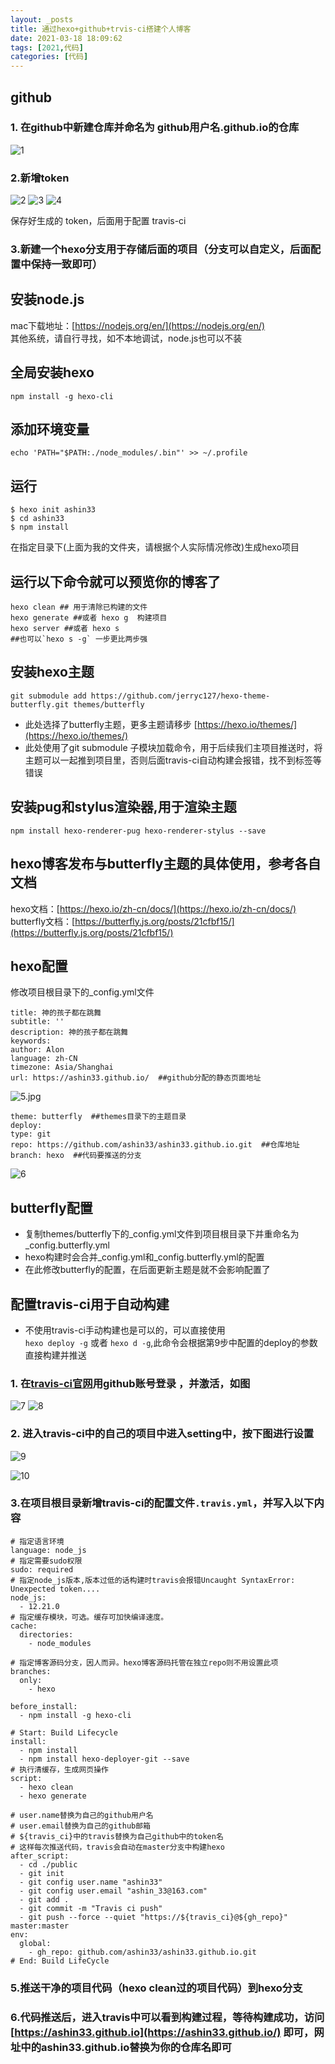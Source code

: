 ```yaml
---
layout: _posts
title: 通过hexo+github+trvis-ci搭建个人博客
date: 2021-03-18 18:09:62
tags: [2021,代码]
categories: [代码]
---
```

## github
### 1. 在github中新建仓库并命名为  github用户名.github.io的仓库

![1](https://i.loli.net/2021/03/26/Q1DoKuJkzL48s7S.jpg)


### 2.新增token

![2](https://i.loli.net/2021/03/26/Przm8NMSjgyO1Q9.jpg)
![3](https://i.loli.net/2021/03/26/V2EOLmQd9o5puJ6.jpg)
![4](https://i.loli.net/2021/03/26/LMAYFTIH26Baxhr.jpg)

保存好生成的 token，后面用于配置 travis-ci

### 3.新建一个hexo分支用于存储后面的项目（分支可以自定义，后面配置中保持一致即可）

## 安装node.js
mac下载地址：[https://nodejs.org/en/](https://nodejs.org/en/)  
其他系统，请自行寻找，如不本地调试，node.js也可以不装

## 全局安装hexo
```
npm install -g hexo-cli
```

## 添加环境变量
```
echo 'PATH="$PATH:./node_modules/.bin"' >> ~/.profile
```

## 运行
```
$ hexo init ashin33 
$ cd ashin33
$ npm install
```
在指定目录下(上面为我的文件夹，请根据个人实际情况修改)生成hexo项目

## 运行以下命令就可以预览你的博客了
```
hexo clean ## 用于清除已构建的文件  
hexo generate ##或者 hexo g  构建项目  
hexo server ##或者 hexo s
##也可以`hexo s -g` 一步更比两步强
```

##  安装hexo主题
```
git submodule add https://github.com/jerryc127/hexo-theme-butterfly.git themes/butterfly
```
* 此处选择了butterfly主题，更多主题请移步 [https://hexo.io/themes/](https://hexo.io/themes/)
* 此处使用了git submodule 子模块加载命令，用于后续我们主项目推送时，将主题可以一起推到项目里，否则后面travis-ci自动构建会报错，找不到标签等错误

##  安装pug和stylus渲染器,用于渲染主题
```
npm install hexo-renderer-pug hexo-renderer-stylus --save
```

## hexo博客发布与butterfly主题的具体使用，参考各自文档
hexo文档：[https://hexo.io/zh-cn/docs/](https://hexo.io/zh-cn/docs/)  
butterfly文档：[https://butterfly.js.org/posts/21cfbf15/](https://butterfly.js.org/posts/21cfbf15/)

## hexo配置
修改项目根目录下的_config.yml文件
```
title: 神的孩子都在跳舞  
subtitle: ''  
description: 神的孩子都在跳舞  
keywords:  
author: Alon  
language: zh-CN  
timezone: Asia/Shanghai  
url: https://ashin33.github.io/  ##github分配的静态页面地址
```

![5.jpg](https://i.loli.net/2021/03/26/TrIVbHum86j1d5K.jpg)
```
theme: butterfly  ##themes目录下的主题目录
deploy:  
type: git  
repo: https://github.com/ashin33/ashin33.github.io.git  ##仓库地址
branch: hexo  ##代码要推送的分支
```

![6](https://i.loli.net/2021/03/26/cLE3u4IDjmJQreF.jpg)

## butterfly配置
* 复制themes/butterfly下的_config.yml文件到项目根目录下并重命名为_config.butterfly.yml
* hexo构建时会合并_config.yml和_config.butterfly.yml的配置
* 在此修改butterfly的配置，在后面更新主题是就不会影响配置了

## 配置travis-ci用于自动构建
*  不使用travis-ci手动构建也是可以的，可以直接使用  
`hexo deploy -g`  或者  `hexo d -g`,此命令会根据第9步中配置的deploy的参数直接构建并推送

### 1. 在[travis-ci官网](https://travis-ci.com/)用github账号登录 ，并激活，如图

![7](https://i.loli.net/2021/03/26/3k7ORZsuLyAXYGM.jpg)
![8](https://i.loli.net/2021/03/26/mFqDLaOQPgoJTRZ.jpg)

### 2. 进入travis-ci中的自己的项目中进入setting中，按下图进行设置

![9](https://i.loli.net/2021/03/26/FPs3cCAg2hpndUE.jpg)

![10](https://i.loli.net/2021/03/26/rAjgG3QofNq4PJb.jpg)

### 3.在项目根目录新增travis-ci的配置文件`.travis.yml`，并写入以下内容

``` 
# 指定语言环境
language: node_js
# 指定需要sudo权限
sudo: required
# 指定node_js版本,版本过低的话构建时travis会报错Uncaught SyntaxError: Unexpected token....
node_js:
  - 12.21.0
# 指定缓存模块，可选。缓存可加快编译速度。
cache:
  directories:
    - node_modules

# 指定博客源码分支，因人而异。hexo博客源码托管在独立repo则不用设置此项
branches:
  only:
    - hexo

before_install:
  - npm install -g hexo-cli

# Start: Build Lifecycle
install:
  - npm install
  - npm install hexo-deployer-git --save
# 执行清缓存，生成网页操作
script:
  - hexo clean
  - hexo generate

# user.name替换为自己的github用户名
# user.email替换为自己的github邮箱
# ${travis_ci}中的travis替换为自己github中的token名
# 这样每次推送代码，travis会自动在master分支中构建hexo
after_script:
  - cd ./public
  - git init
  - git config user.name "ashin33"
  - git config user.email "ashin_33@163.com"
  - git add .
  - git commit -m "Travis ci push"
  - git push --force --quiet "https://${travis_ci}@${gh_repo}" master:master
env:
  global:
    - gh_repo: github.com/ashin33/ashin33.github.io.git
# End: Build LifeCycle
```
### 5.推送干净的项目代码（hexo clean过的项目代码）到hexo分支
### 6.代码推送后，进入travis中可以看到构建过程，等待构建成功，访问[https://ashin33.github.io](https://ashin33.github.io/) 即可，网址中的ashin33.github.io替换为你的仓库名即可